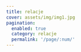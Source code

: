 ```yaml
---
title: relacje
cover: assets/img/img1.jpg
pagination: 
  enabled: true
  category: relacje
  permalink: '/page/:num/'
---
```

